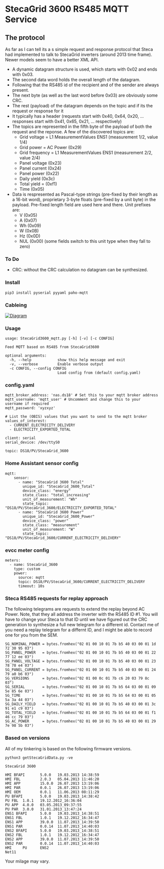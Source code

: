 # StecaGrid 3600 RS485 MQTT Service

## The protocol

As far as I can tell its a s simple request and response protocol that Steca had implemented to talk to StecaGrid inverters (around 2013 time frame). Newer models seem to have a better XML API.
- A dynamic datagram structure is used, which starts with 0x02 and ends with 0x03.
- The second data word holds the overall length of the datagram.
- Following that the RS485 id of the recipient and of the sender are always present.
- The next byte (as well as the last word before 0x03) are obviously some CRC.
- The rest (payload) of the datagram depends on the topic and if its the request or response for it
- It typically has a header (requests start with 0x40, 0x64, 0x20, ... responses start with 0x41, 0x65, 0x21, ... respectively)
- The topics are represented in the fifth byte of the payload of both the request and the reponse. A few of the discovered topics are:
  - Grid voltage = L1 MeasurementValues ENS1 (measurement 1/2, value 1/4)
  - Grid power = AC Power (0x29)
  - Grid frequency = L1 MeasurementValues ENS1 (measurement 2/2, value 2/4)
  - Panel voltage (0x23)
  - Panel current (0x24)
  - Panel power (0x22)
  - Daily yield (0x3c)
  - Total yield = (0xf1)
  - Time (0x05)
- Data is respresented as Pascal-type strings (pre-fixed by their length as a 16-bit word), proprietary 3-byte floats (pre-fixed by a unit byte) in the payload. Pre-fixed length field are used here and there. Unit prefixes are:
  - V (0x05)
  - A (0x07)
  - Wh (0x09)
  - W (0x0B)
  - Hz (0x0D)
  - NUL (0x00) (some fields switch to this unit type when they fall to zero)
 
### To Do
- CRC: without the CRC calculation no datagram can be synthesized.

### Install
	pip3 install pyserial pyyaml paho-mqtt

### Cableing

[![Diagram](https://upload.wikimedia.org/wikipedia/commons/a/ab/StecaGrid_to_Raspberry.svg)](https://commons.wikimedia.org/wiki/File:StecaGrid_to_Raspberry.svg)

### Usage
	usage: StecaGrid3600_mqtt.py [-h] [-v] [-c CONFIG]

	Feed MQTT based on RS485 from StecaGrid3600

	optional arguments:
	  -h, --help            show this help message and exit
	  -v, --verbose         Enable verbose output
	  -c CONFIG, --config CONFIG
							Load config from (default config.yaml)

### config.yaml
	mqtt_broker_address: 'nas.ds18' # Set this to your mqtt broker address
	mqtt_username: 'mqtt_user' # Uncomment and change this to your username if required
	mqtt_password: 'xyzxyz'

	# List the (OBIS) values that you want to send to the mqtt broker
	values_of_interest:
	  - CURRENT_ELECTRICITY_DELIVERY
	  - ELECTRICITY_EXPORTED_TOTAL

	client: serial
	serial_device: /dev/ttyS0

	topic: DS18/PV/StecaGrid_3600

### Home Assistant sensor config
	mqtt:
		sensor:
		  - name: "StecaGrid 3600 Total"
			unique_id: "StecaGrid_3600_Total"
			device_class: "energy"
			state_class: "total_increasing"
			unit_of_measurement: "Wh"
			state_topic: "DS18/PV/StecaGrid_3600/ELECTRICITY_EXPORTED_TOTAL"
		  - name: "StecaGrid 3600 Power"
			unique_id: "StecaGrid_3600_Power"
			device_class: "power"
			state_class: "measurement"
			unit_of_measurement: "W"
			state_topic: "DS18/PV/StecaGrid_3600/CURRENT_ELECTRICITY_DELIVERY"

### evcc meter config
	meters:
	  - name: StecaGrid_3600
		type: custom
		power:
		  source: mqtt
		  topic: DS18/PV/StecaGrid_3600/CURRENT_ELECTRICITY_DELIVERY
		  timeout: 10s

### Steca RS485 requests for replay approach
The following telegrams are requests to extend the replay beyond AC Power. Note, that they all address the inverter with the RS485 ID #1. You will have to change your Steca to that ID until we have figured out the CRC generation to synthesize a full new telegram for a different id. Contact me of you need a replay telegram for a differnt ID, and I might be able to record one for you from the SEM.

	SG_NOMINAL_POWER = bytes.fromhex("02 01 00 10 01 7b b5 40 03 00 01 1d 72 30 95 03")
	SG_PANEL_POWER   = bytes.fromhex("02 01 00 10 01 7b b5 40 03 00 01 22 77 12 ee 03")
	SG_PANEL_VOLTAGE = bytes.fromhex("02 01 00 10 01 7b b5 40 03 00 01 23 78 78 e4 03")
	SG_PANEL_CURRENT = bytes.fromhex("02 01 00 10 01 7b b5 40 03 00 01 24 79 a0 b6 03")
	SG_VERSIONS      = bytes.fromhex("02 01 00 0c 01 7b c6 20 03 79 8c 03")
	SG_SERIAL        = bytes.fromhex("02 01 00 10 01 7b b5 64 03 00 01 09 5e 85 6e 03")
	SG_TIME          = bytes.fromhex("02 01 00 10 01 7b b5 64 03 00 01 05 5a 3a 44 03")
	SG_DAILY_YIELD   = bytes.fromhex("02 01 00 10 01 7b b5 40 03 00 01 3c 91 e1 c9 03")
	SG_TOTAL_YIELD   = bytes.fromhex("02 01 00 10 01 7b b5 64 03 00 01 f1 46 cc 79 03")
	SG_AC_POWER      = bytes.fromhex("02 01 00 10 01 7b b5 40 03 00 01 29 7e 98 5b 03")

### Based on versions
All of my tinkering is based on the following firmware versions. 

	python3 getStecaGridData.py -ve

	StecaGrid 3600

	HMI BFAPI       5.0.0   19.03.2013 14:38:59
	HMI FBL         2.0.3   05.04.2013 11:46:20
	HMI APP         15.0.0  26.07.2013 13:19:06
	HMI PAR         0.0.1   26.07.2013 13:19:06
	HMI OEM         0.0.1   11.06.2013 08:11:29
	PU BFAPI        5.0.0   19.03.2013_14:38:42
	PU FBL  1.0.1   19.12.2012_16:36:04
	PU APP  4.0.0   03.05.2013_09:37:55
	PU PAR  3.0.0   31.01.2013_13:47:24
	ENS1 BFAPI      5.0.0   19.03.2013_14:38:51
	ENS1 FBL        1.0.1   19.12.2012_16:34:47
	ENS1 APP        39.0.0  11.07.2013_14:39:50
	ENS1 PAR        0.0.14  11.07.2013_14:40:03
	ENS2 BFAPI      5.0.0   19.03.2013_14:38:51
	ENS2 FBL        1.0.1   19.12.2012_16:34:47
	ENS2 APP        39.0.0  11.07.2013_14:39:50
	ENS2 PAR        0.0.14  11.07.2013_14:40:03
	HMI     PU      ENS2
	Net11
 
Your milage may vary.
